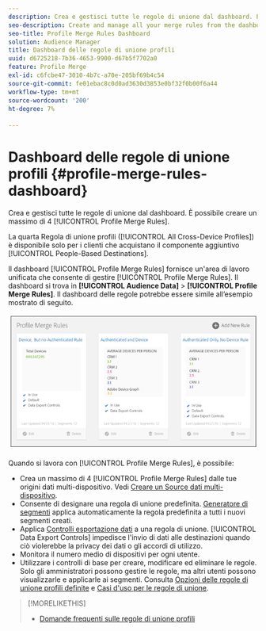 ```yaml
---
description: Crea e gestisci tutte le regole di unione dal dashboard. Puoi creare un massimo di 4 regole di unione profili.
seo-description: Create and manage all your merge rules from the dashboard. You can create a maximum of 4 Profile Merge Rules.
seo-title: Profile Merge Rules Dashboard
solution: Audience Manager
title: Dashboard delle regole di unione profili
uuid: d6725218-7b36-4653-9900-d67b5f7702a0
feature: Profile Merge
exl-id: c6fcbe47-3010-4b7c-a70e-205bf69b4c54
source-git-commit: fe01ebac8c0d0ad3630d3853e0bf32f0b00f6a44
workflow-type: tm+mt
source-wordcount: '200'
ht-degree: 7%

---
```


# Dashboard delle regole di unione profili {#profile-merge-rules-dashboard}

Crea e gestisci tutte le regole di unione dal dashboard. È possibile creare un massimo di 4 [!UICONTROL Profile Merge Rules].

La quarta Regola di unione profili ([!UICONTROL All Cross-Device Profiles]) è disponibile solo per i clienti che acquistano il componente aggiuntivo [!UICONTROL People-Based Destinations].

Il dashboard [!UICONTROL Profile Merge Rules] fornisce un&#39;area di lavoro unificata che consente di gestire [!UICONTROL Profile Merge Rules]. Il dashboard si trova in **[!UICONTROL Audience Data]** > **[!UICONTROL Profile Merge Rules]**. Il dashboard delle regole potrebbe essere simile all’esempio mostrato di seguito.

![](assets/profile-dashboard.png)

Quando si lavora con [!UICONTROL Profile Merge Rules], è possibile:

* Crea un massimo di 4 [!UICONTROL Profile Merge Rules] dalle tue origini dati multi-dispositivo. Vedi [Creare un Source dati multi-dispositivo](merge-rules-start.md#create-data-source).
* Consente di designare una regola di unione predefinita. [Generatore di segmenti](../segments/segment-builder.md) applica automaticamente la regola predefinita a tutti i nuovi segmenti creati.
* Applica [Controlli esportazione dati](../data-export-controls.md) a una regola di unione. [!UICONTROL Data Export Controls] impedisce l&#39;invio di dati alle destinazioni quando ciò violerebbe la privacy dei dati o gli accordi di utilizzo.
* Monitora il numero medio di dispositivi per ogni utente.
* Utilizzare i controlli di base per creare, modificare ed eliminare le regole. Solo gli amministratori possono gestire le regole, ma altri utenti possono visualizzarle e applicarle ai segmenti. Consulta [Opzioni delle regole di unione profili definite](merge-rule-definitions.md) e [Casi d&#39;uso per le regole di unione](merge-rule-targeting-options.md).

>[!MORELIKETHIS]
>
>* [Domande frequenti sulle regole di unione profili](../../faq/faq-profile-merge.md)
